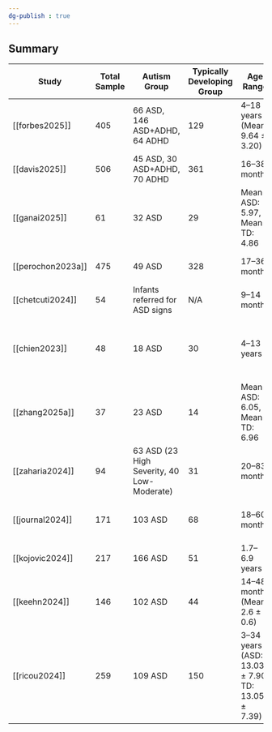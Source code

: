 ```yaml
---
dg-publish : true
---
```



## Summary

| Study             | Total Sample | Autism Group                               | Typically Developing Group | Age Range                                        | Gender Distribution                                   | Clinical Assessments                | Exclusion Criteria                                             |
| ----------------- | ------------ | ------------------------------------------ | -------------------------- | ------------------------------------------------ | ----------------------------------------------------- | ----------------------------------- | -------------------------------------------------------------- |
| [[forbes2025]]    | 405          | 66 ASD, 146 ASD+ADHD, 64 ADHD              | 129                     | 4–18 years (Mean: 9.64 ± 3.20)                   | N/A                                                   | ADOS-2, CPRS, SRS-2, WISC-V, VABS-3 | ADHD medication stopped 48-72 hours before testing             |
| [[davis2025]]     | 506          | 45 ASD, 30 ASD+ADHD, 70 ADHD               | 361                     | 16–38 months                                     | 51.8% female, 48.2% male                              | N/A                                 | Illness, distress preventing participation                     |       
| [[ganai2025]]     | 61           | 32 ASD                                     | 29                       | Mean ASD: 5.97, Mean TD: 4.86                    | N/A                                                   | ISAA, VABS-3                        | Neurological/genetic conditions, preterm birth, medication use |
| [[perochon2023a]] | 475          | 49 ASD                                     | 328                    | 17–36 months                                     | 269 boys, 206 girls                                   | N/A                                 | Illness/distress preventing participation                      |
| [[chetcuti2024]]  | 54           | Infants referred for ASD signs             | N/A                        | 9–14 months                                      | N/A                                                   | AOSI, MSEL, VABS-II, IBQ-R          | N/A                                                            |
| [[chien2023]]     | 48           | 18 ASD                                     | 30                      | 4–13 years                                       | 10 males, 8 females (ASD); 19 males, 11 females (TD)  | DSM-5, ICD-10                       | Major neuropsychiatric disorders                               |
| [[zhang2025a]]    | 37           | 23 ASD                                     | 14                      | Mean ASD: 6.05, Mean TD: 6.96                    | 4 girls (ASD), 3 girls (TD)                           | N/A                                 | N/A                                                            |
| [[zaharia2024]]   | 94           | 63 ASD (23 High Severity, 40 Low-Moderate) | 31                      | 20–83 months                                     | 73 males, 21 females                                  | ADOS-2                              | Poor eye-tracking data (<50% fixation time)                    |
| [[journal2024]]   | 171          | 103 ASD                                    | 68                      | 18–60 months                                     | 18 females (ASD), 28 females (TD)                     | ESCS                                | Severe cognitive impairment                                    |
| [[kojovic2024]]   | 217          | 166 ASD                                    | 51                       | 1.7–6.9 years                                    | Only males                                            | ADOS-2                              | Severe cognitive impairment                                    |
| [[keehn2024]]     | 146          | 102 ASD                                    | 44                       | 14–48 months (Mean: 2.6 ± 0.6)                   | 71% male, 29% female                                  | ADOS-2                              | Severe cognitive impairment, incomplete eye-tracking data      |
| [[ricou2024]]     | 259          | 109 ASD                                    | 150                      | 3–34 years (ASD: 13.03 ± 7.90, TD: 13.05 ± 7.39) | 93 males, 16 females (ASD); 84 males, 66 females (TD) | CARS, DQ                            | Neurological disorders, vision impairments                     |
